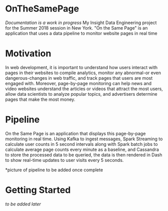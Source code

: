 # OnTheSamePage
*Documentation is a work in progress*
My Insight Data Engineering project for the Summer 2018 session in New York. "On the Same Page" is an application that uses a data pipeline to monitor website pages in real time

# Motivation
In web development, it is important to understand how users interact with pages in their websites to compile analytics, monitor any abnormal-or even dangerous-changes in web traffic, and track pages that users are most engaged with. Moreover, page-by-page monitoring can help news and video websites understand the articles or videos that attract the most users, allow data scientists to analyze popular topics, and advertisers determine pages that make the most money.

# Pipeline
On the Same Page is an application that displays this page-by-page monitoring in real time. Using Kafka to ingest messages, Spark Streaming to calculate user counts in 5 second intervals along with Spark batch jobs to calculate average page counts every minute as a baseline, and Cassandra to store the processed data to be queried, the data is then rendered in Dash to show real-time updates to user visits every 5 seconds.

*picture of pipeline to be added once complete

# Getting Started
*to be added later*
